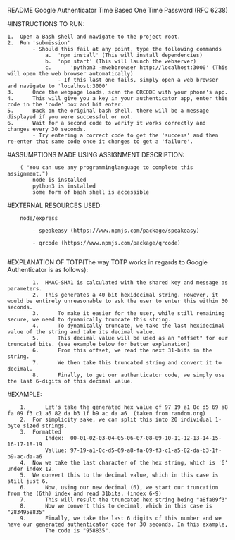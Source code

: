 README
Google Authenticator Time Based One Time Password (RFC 6238)

#INSTRUCTIONS TO RUN:

	1. 	Open a Bash shell and navigate to the project root.
	2. 	Run 'submission'
			- Should this fail at any point, type the following commands
				a. 	'npm install' (This will install dependencies)
				b. 	'npm start' (This will launch the webserver)
				c.		'python3 -mwebbrowser http://localhost:3000' (This will open the web browser automatically)
					- If this last one fails, simply open a web browser and navigate to 'localhost:3000'
	3.		Once the webpage loads, scan the QRCODE with your phone's app.
	4.		This will give you a key in your authenticator app, enter this code in the 'code' box and hit enter.
	5.		Back on the original bash shell, there will be a message displayed if you were successful or not.
	6.		Wait for a second code to verify it works correctly and changes every 30 seconds.
			- Try entering a correct code to get the 'success' and then re-enter that same code once it changes to get a 'failure'.


			
#ASSUMPTIONS MADE USING ASSIGNMENT DESCRIPTION:
```
	( "You can use any programminglanguage to complete this assignment.")
		node is installed
		python3 is installed
		some form of bash shell is accessible
```
#EXTERNAL RESOURCES USED:
```
	node/express
	
		- speakeasy (https://www.npmjs.com/package/speakeasy)
		
		- qrcode (https://www.npmjs.com/package/qrcode)
		
```
#EXPLANATION OF TOTP(The way TOTP works in regards to Google Authenticator is as follows):

```	
		1. 	HMAC-SHA1 is calculated with the shared key and message as parameters.
		2. 	This generates a 40 bit hexidecimal string. However, it would be entirely unreasonable to ask the user to enter this within 30 seconds.
		3.		To make it easier for the user, while still remaining secure, we need to dynamically truncate this string.
		4.		To dynamically truncate, we take the last hexidecimal value of the string and take its decimal value.
		5.		This decimal value will be used as an "offset" for our truncated bits. (see example below for better explanation)
		6.		From this offset, we read the next 31-bits in the string.
		7.		We then take this truncated string and convert it to decimal.
		8.		Finally, to get our authenticator code, we simply use the last 6-digits of this decimal value.
```		
#EXAMPLE:
```
	1.		Let's take the generated hex value of 97 19 a1 0c d5 69 a8 fa 09 f3 c1 a5 82 da b3 1f b9 ac da a6  (taken from random.org)
	2. 	For simplicity sake, we can split this into 20 individual 1-byte sized strings.
	3. 	Formatted
			Index:	00-01-02-03-04-05-06-07-08-09-10-11-12-13-14-15-16-17-18-19
			Vallue:	97-19-a1-0c-d5-69-a8-fa-09-f3-c1-a5-82-da-b3-1f-b9-ac-da-a6
	4. 	Now we take the last character of the hex string, which is '6' under index 19.
	5. 	We convert this to the decimal value, which in this case is still just 6.
	6.		Now, using our new decimal (6), we start our truncation from the (6th) index and read 31bits. (index 6-9)
	7.		This will result the truncated hex string being "a8fa09f3"
	8.		Now we convert this to decimal, which in this case is "2834958835"
	9.		Finally, we take the last 6 digits of this number and we have our generated authenticator code for 30 seconds. In this example,
			The code is "958835".
```
